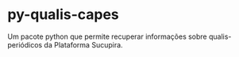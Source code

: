 # py-qualis-capes
Um pacote python que permite recuperar informações sobre qualis-periódicos da Plataforma Sucupira.
